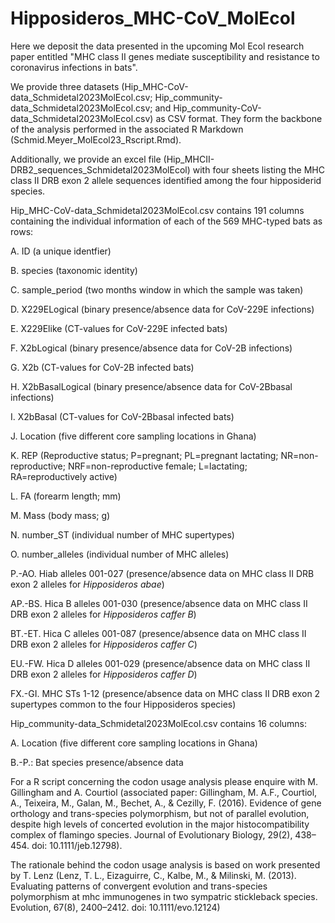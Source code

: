 # Hipposideros_MHC-CoV_MolEcol
Here we deposit the data presented in the upcoming Mol Ecol research paper entitled "MHC class II genes mediate susceptibility and resistance to coronavirus infections in bats".

We provide three datasets (Hip_MHC-CoV-data_Schmidetal2023MolEcol.csv; Hip_community-data_Schmidetal2023MolEcol.csv; and Hip_community-CoV-data_Schmidetal2023MolEcol.csv) as CSV format. They form the backbone of the analysis performed in the associated R Markdown (Schmid.Meyer_MolEcol23_Rscript.Rmd).

Additionally, we provide an excel file (Hip_MHCII-DRB2_sequences_Schmidetal2023MolEcol) with four sheets listing the MHC class II DRB exon 2 allele sequences identified among the four hipposiderid species.


Hip_MHC-CoV-data_Schmidetal2023MolEcol.csv contains 191 columns containing the individual information of each of the 569 MHC-typed bats as rows:

A. ID (a unique identfier)

B. species (taxonomic identity) 

C. sample_period (two months window in which the sample was taken) 

D. X229ELogical (binary presence/absence data for CoV-229E infections)

E. X229Elike (CT-values for CoV-229E infected bats)

F. X2bLogical (binary presence/absence data for CoV-2B infections)

G. X2b (CT-values for CoV-2B infected bats)

H. X2bBasalLogical (binary presence/absence data for CoV-2Bbasal infections)

I. X2bBasal (CT-values for CoV-2Bbasal infected bats)

J. Location (five different core sampling locations in Ghana)

K. REP (Reproductive status; P=pregnant; PL=pregnant lactating; NR=non-reproductive; NRF=non-reproductive female; L=lactating; RA=reproductively active) 

L. FA (forearm length; mm)

M. Mass (body mass; g)

N. number_ST (individual number of MHC supertypes)

O. number_alleles (individual number of MHC alleles)

P.-AO. Hiab alleles 001-027 (presence/absence data on MHC class II DRB exon 2 alleles for *Hipposideros abae*)

AP.-BS. Hica B alleles 001-030 (presence/absence data on MHC class II DRB exon 2 alleles for *Hipposideros caffer B*)

BT.-ET. Hica C alleles 001-087 (presence/absence data on MHC class II DRB exon 2 alleles for *Hipposideros caffer C*)

EU.-FW. Hica D alleles 001-029 (presence/absence data on MHC class II DRB exon 2 alleles for *Hipposideros caffer D*)

FX.-GI. MHC STs 1-12 (presence/absence data on MHC class II DRB exon 2 supertypes common to the four Hipposideros species)



Hip_community-data_Schmidetal2023MolEcol.csv contains 16 columns:

A. Location (five different core sampling locations in Ghana)

B.-P.: Bat species presence/absence data 









For a R script concerning the codon usage analysis please enquire with M. Gillingham and A. Courtiol (associated paper: Gillingham, M. A.F., Courtiol, A., Teixeira, M., Galan, M., Bechet, A., & Cezilly, F. (2016). Evidence of gene orthology and trans-species polymorphism, but not of parallel evolution, despite high levels of concerted evolution in the major histocompatibility complex of flamingo species. Journal of Evolutionary Biology, 29(2), 438–454. doi: 10.1111/jeb.12798). 

The rationale behind the codon usage analysis is based on work presented by T. Lenz (Lenz, T. L., Eizaguirre, C., Kalbe, M., & Milinski, M. (2013). Evaluating patterns of convergent evolution and trans-species polymorphism at mhc immunogenes in two sympatric stickleback species. Evolution, 67(8), 2400–2412. doi: 10.1111/evo.12124)
